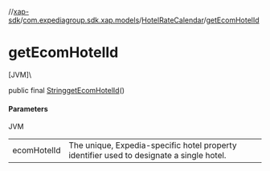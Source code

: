 //[xap-sdk](../../../index.md)/[com.expediagroup.sdk.xap.models](../index.md)/[HotelRateCalendar](index.md)/[getEcomHotelId](get-ecom-hotel-id.md)

# getEcomHotelId

[JVM]\

public final [String](https://docs.oracle.com/javase/8/docs/api/java/lang/String.html)[getEcomHotelId](get-ecom-hotel-id.md)()

#### Parameters

JVM

| | |
|---|---|
| ecomHotelId | The unique, Expedia-specific hotel property identifier used to designate a single hotel. |

